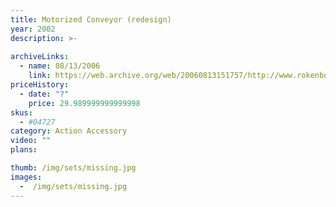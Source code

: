 ```yaml
---
title: Motorized Conveyor (redesign)
year: 2002
description: >-
  
archiveLinks:
  - name: 08/13/2006
    link: https://web.archive.org/web/20060813151757/http://www.rokenbok.com/catalog/pd_aa_04727.html
priceHistory:
  - date: "?"
    price: 29.989999999999998
skus:
  - #04727
category: Action Accessory
video: ""
plans:

thumb: /img/sets/missing.jpg
images:
  -  /img/sets/missing.jpg
---
```

